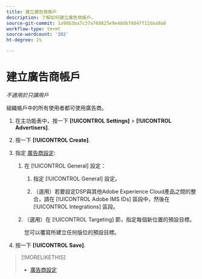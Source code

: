 ```yaml
---
title: 建立廣告商帳戶
description: 了解如何建立廣告商帳戶。
source-git-commit: 1a98b3ba7c37a768825e9e48db7d847f12daa9a0
workflow-type: tm+mt
source-wordcount: '102'
ht-degree: 1%

---
```


# 建立廣告商帳戶

*不適用於只讀用戶*

組織帳戶中的所有使用者都可使用廣告商。

1. 在主功能表中，按一下 **[!UICONTROL Settings]** > **[!UICONTROL Advertisers]**.

1. 按一下 **[!UICONTROL Create]**.

1. 指定 [廣告商設定](advertiser-settings.md):

   1. 在 [!UICONTROL General] 設定：

      1. 指定 [!UICONTROL General] 設定。

      1. （選用）若要設定DSP與其他Adobe Experience Cloud產品之間的整合，請在 [!UICONTROL Adobe IMS IDs] 區段中，然後在 [!UICONTROL Integrations] 區段。
   1. （選用）在 [!UICONTROL Targeting] 節，指定每個新位置的預設目標。

      您可以覆寫所建立任何版位的預設目標。


1. 按一下 **[!UICONTROL Save]**.

>[!MORELIKETHIS]
>
>* [廣告商設定](/help/dsp/admin/advertiser-settings.md)

